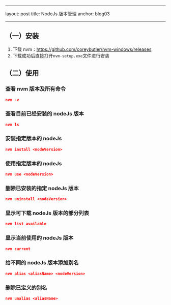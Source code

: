 <!--
 * @Author: Leeking
 * @Date: 2023-09-08 15:22:59
-->

---

layout: post
title: NodeJs 版本管理
anchor: blog03

---

## （一）安装

1. 下载 nvm：https://github.com/coreybutler/nvm-windows/releases
2. 下载成功后直接打开`nvm-setup.exe`文件进行安装

## （二）使用

### 查看 nvm 版本及所有命令

```json
nvm -v
```

### 查看目前已经安装的 nodeJs 版本

```json
nvm ls
```

### 安装指定版本的 nodeJs

```json
nvm install <nodeVersion>
```

### 使用指定版本的 nodeJs

```json
nvm use <nodeVersion>
```

### 删除已安装的指定 nodeJs 版本

```json
nvm uninstall <nodeVersion>
```

### 显示可下载 nodeJs 版本的部分列表

```json
nvm list available
```

### 显示当前使用的 nodeJs 版本

```json
nvm current
```

### 给不同的 nodeJs 版本添加别名

```json
nvm alias <aliasName> <nodeVersion>
```

### 删除已定义的别名

```json
nvm unalias <aliasName>
```

